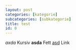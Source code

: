 ```yaml
---
layout: post
categories: [kategorie]
subcategories: [subkategorie]
title: test
id: 0
---
```

*axda* Kursiv
**asda** Fett
[asd](asd) Link
